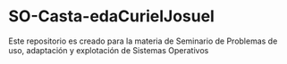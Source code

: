 # SO-Casta-edaCurielJosuel
Este repositorio es creado para la materia de Seminario de Problemas de uso, adaptación y explotación de Sistemas Operativos
